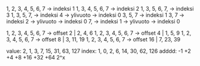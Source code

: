 1, 2, 3, 4, 5, 6, 7 -> indeksi 1
1, 3, 4, 5, 6, 7 -> indeksi 2
1, 3, 5, 6, 7, -> indeksi 3
1, 3, 5, 7, -> indeksi 4 -> ylivuoto -> indeksi 0
3, 5, 7 -> indeksi 1
3, 7 -> indeksi 2 -> ylivuoto -> indeksi 0
7, -> indeksi 1 -> ylivuoto -> indeksi 0

1, 2, 3, 4, 5, 6, 7 -> offset 2 | 2, 4, 6
1, 2, 3, 4, 5, 6, 7 -> offset 4 | 1, 5, 9
1, 2, 3, 4, 5, 6, 7 -> offset 8 | 3, 11, 19
1, 2, 3, 4, 5, 6, 7 -> offset 16 | 7, 23, 39

value: 2, 1, 3, 7, 15, 31, 63, 127
index: 1, 0, 2, 6, 14, 30, 62, 126
adddd: -1 +2 +4 +8 +16 +32 +64
2^x

